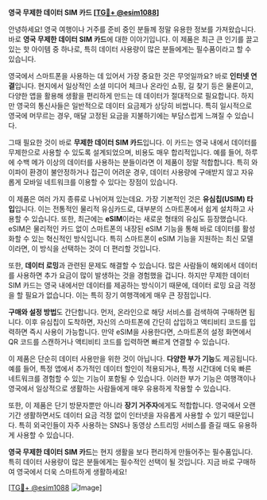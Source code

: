 **영국 무제한 데이터 SIM 카드 [[TG💪+ @esim1088](https://t.me/s/esim1088)]**

안녕하세요! 영국 여행이나 거주를 준비 중인 분들께 정말 유용한 정보를 가져왔습니다. 바로 **영국 무제한 데이터 SIM 카드**에 대한 이야기입니다. 이 제품은 최근 큰 인기를 끌고 있는 핫 아이템 중 하나로, 특히 데이터 사용량이 많은 분들에게는 필수품이라고 할 수 있습니다.

영국에서 스마트폰을 사용하는 데 있어서 가장 중요한 것은 무엇일까요? 바로 **인터넷 연결**입니다. 현지에서 일상적인 소셜 미디어 체크나 온라인 쇼핑, 길 찾기 등은 물론이고, 다양한 앱을 활용해 생활을 편리하게 만드는 데 데이터가 절대적으로 필요합니다. 하지만 영국의 통신사들은 일반적으로 데이터 요금제가 상당히 비쌉니다. 특히 일시적으로 영국에 머무르는 경우, 매달 고정된 요금을 지불하기에는 부담스럽게 느껴질 수 있습니다.

그때 필요한 것이 바로 **무제한 데이터 SIM 카드**입니다. 이 카드는 영국 내에서 데이터를 무제한으로 사용할 수 있도록 설계되었으며, 비용도 매우 합리적입니다. 예를 들어, 하루에 수백 메가 이상의 데이터를 사용하는 분들이라면 이 제품이 정말 적합합니다. 특히 와이파이 환경이 불안정하거나 접근이 어려운 경우, 데이터 사용량에 구애받지 않고 자유롭게 모바일 네트워크를 이용할 수 있다는 장점이 있습니다.

이 제품은 여러 가지 종류로 나뉘어져 있는데요. 가장 기본적인 것은 **유심칩(USIM) 타입**입니다. 이는 전통적인 물리적 유심카드로, 대부분의 스마트폰에서 쉽게 설치하고 사용할 수 있습니다. 또한, 최근에는 **eSIM**이라는 새로운 형태의 유심도 등장했습니다. eSIM은 물리적인 카드 없이 스마트폰의 내장된 eSIM 기능을 통해 바로 데이터를 활성화할 수 있는 혁신적인 방식입니다. 특히 스마트폰이 eSIM 기능을 지원하는 최신 모델이라면, 이 방식을 선택하는 것이 더 편리할 것입니다.

또한, **데이터 로밍**과 관련된 문제도 해결할 수 있습니다. 많은 사람들이 해외에서 데이터를 사용하면 추가 요금이 많이 발생하는 것을 경험했을 겁니다. 하지만 무제한 데이터 SIM 카드는 영국 내에서만 데이터를 제공하는 방식이기 때문에, 데이터 로밍 요금 걱정을 할 필요가 없습니다. 이는 특히 장기 여행객에게 매우 큰 장점입니다.

**구매와 설정 방법**도 간단합니다. 먼저, 온라인으로 해당 서비스를 검색하여 구매하면 됩니다. 이후 유심칩이 도착하면, 자신의 스마트폰에 간단히 삽입하고 액티비티 코드를 입력하면 즉시 사용이 가능합니다. 만약 eSIM을 사용한다면, 스마트폰의 설정 화면에서 QR 코드를 스캔하거나 액티비티 코드를 입력하면 빠르게 연결할 수 있습니다.

이 제품은 단순히 데이터 사용만을 위한 것이 아닙니다. **다양한 부가 기능**도 제공됩니다. 예를 들어, 특정 앱에서 추가적인 데이터 할인이 적용되거나, 특정 시간대에 더욱 빠른 네트워크를 경험할 수 있는 기능이 포함될 수 있습니다. 이러한 부가 기능은 여행객이나 영국에서 일상적으로 생활하는 사람들에게 매우 유용하게 작용할 수 있습니다.

또한, 이 제품은 단기 방문자뿐만 아니라 **장기 거주자**에게도 적합합니다. 영국에서 오랜 기간 생활하면서도 데이터 요금 걱정 없이 인터넷을 자유롭게 사용할 수 있기 때문입니다. 특히 외국인들이 자주 사용하는 SNS나 동영상 스트리밍 서비스를 즐길 때도 유용하게 사용할 수 있습니다.

**영국 무제한 데이터 SIM 카드**는 현지 생활을 보다 편리하게 만들어주는 필수품입니다. 특히 데이터 사용량이 많은 분들에게는 필수적인 선택이 될 것입니다. 지금 바로 구매하여 영국에서 더욱 스마트하게 생활하세요!

[[TG💪+ @esim1088](https://t.me/s/esim1088) ![Image](https://i.postimg.cc/Y0z9fWf4/image.png)]
